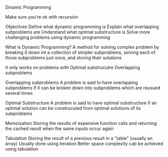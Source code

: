Dinamic Programming

Make sure you're ok with recursion

Objectives
    Define what dynamic programming is
    Explain what overlapping subproblems are
    Understand what optimal substructure is
    Solve more challenging problems using dynamic programming

What is Dynamic Programming?
    A method for solving complex problem by breaking it down int a collection of simpler subproblems, solving each of those subproblems just once, and storing their solutions

It only works on problems with
    Optimal substrucutre
    Overlapping subproblems

Overlapping subproblems
    A problem is said to have overlapping subproblems if it can be broken down into subproblems which are reusued several times

Optimal Substructure
    A problem is said to have optimal substructure if an optimal solution can be construcuted from optimal solutions of its subproblems

Memoization
    Storing the results of expensive function calls and returning the cached result when the same inputs occur again

Tabulation
    Storing the result of a previous result in a "table" (usually an array)
    Usually done using iteration
    Better space complexity cab be achieved using tabulation